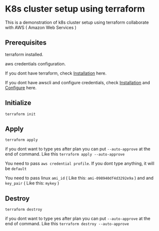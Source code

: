 # K8s cluster setup using terraform
This is a demonstration of k8s cluster setup using terraform collaborate with AWS ( Amazon Web Services )
## Prerequisites
terraform installed.

aws credentials configuration.

If you dont have terraform, check [Installation](https://developer.hashicorp.com/terraform/tutorials/aws-get-started/install-cli) here.

If you dont have awscli and configure credentials, check [Installation](https://docs.aws.amazon.com/cli/latest/userguide/getting-started-install.html) and [Configure](https://docs.aws.amazon.com/cli/latest/reference/configure/) here.

## Initialize
```
terraform init
```
## Apply
```
terraform apply
```
if you dont want to type yes after plan you can put `--auto-approve` at the end of command. Like this `terraform apply --auto-approve`

You need to pass `aws credential profile`. If you dont type anything, it will be `default`

You need to pass linux `ami_id` ( Like this: `ami-098940df4d3292e9a` ) and and `key_pair` ( Like this: `mykey` )
## Destroy
```
terraform destroy
```
if you dont want to type yes after plan you can put `--auto-approve` at the end of command. Like this `terraform destroy --auto-approve`

